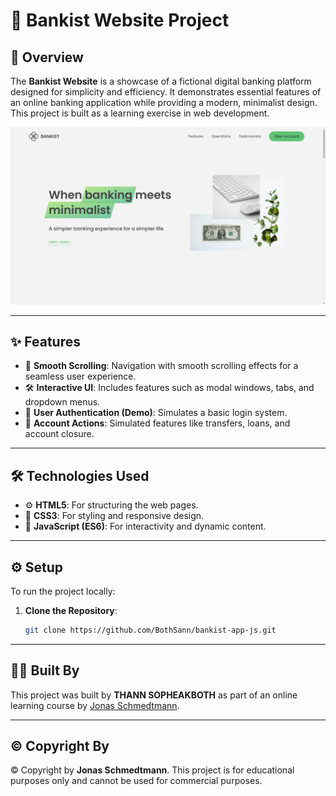 # 🌟 Bankist Website Project

## 📝 Overview

The **Bankist Website** is a showcase of a fictional digital banking platform designed for simplicity and efficiency. It demonstrates essential features of an online banking application while providing a modern, minimalist design. This project is built as a learning exercise in web development.

![Screenshot](screenshot.PNG)

---

## ✨ Features

- 🧭 **Smooth Scrolling**: Navigation with smooth scrolling effects for a seamless user experience.
- 🛠️ **Interactive UI**: Includes features such as modal windows, tabs, and dropdown menus.
- 🔑 **User Authentication (Demo)**: Simulates a basic login system.
- 💸 **Account Actions**: Simulated features like transfers, loans, and account closure.

---

## 🛠️ Technologies Used

- ⚙️ **HTML5**: For structuring the web pages.
- 🎨 **CSS3**: For styling and responsive design.
- 🧩 **JavaScript (ES6)**: For interactivity and dynamic content.

---

## ⚙️ Setup

To run the project locally:

1. **Clone the Repository**:
   ```bash
   git clone https://github.com/BothSann/bankist-app-js.git

---

## 👨‍💻 Built By

This project was built by **THANN SOPHEAKBOTH** as part of an online learning course by [Jonas Schmedtmann](https://codingheroes.io/).

---

## ©️ Copyright By

© Copyright by **Jonas Schmedtmann**. This project is for educational purposes only and cannot be used for commercial purposes.
